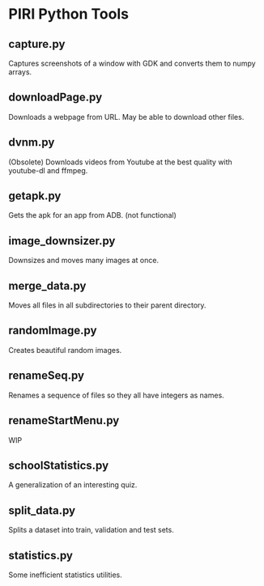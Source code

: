# PIRI Python Tools

## capture.py
Captures screenshots of a window with GDK and converts them to numpy arrays.

## downloadPage.py
Downloads a webpage from URL. May be able to download other files.

## dvnm.py
(Obsolete) Downloads videos from Youtube at the best quality with youtube-dl and ffmpeg.

## getapk.py
Gets the apk for an app from ADB. (not functional)

## image_downsizer.py
Downsizes and moves many images at once.

## merge_data.py
Moves all files in all subdirectories to their parent directory.

## randomImage.py
Creates beautiful random images.

## renameSeq.py
Renames a sequence of files so they all have integers as names.

## renameStartMenu.py
WIP

## schoolStatistics.py
A generalization of an interesting quiz.

## split_data.py
Splits a dataset into train, validation and test sets.

## statistics.py
Some inefficient statistics utilities.
